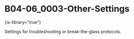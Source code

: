 # B04-06_0003-Other-Settings

{is-library="true"}

<snippet id="B04-06_0003-Other-Settings_snippet">



Settings for troubleshooting or break-the-glass protocols.


</snippet>
